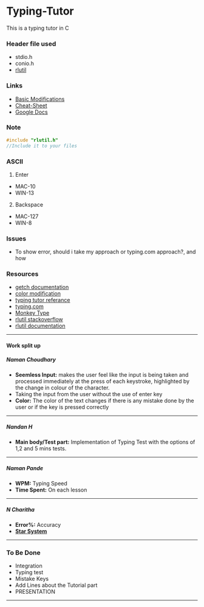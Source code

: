 # Typing-Tutor
This is a typing tutor in C

### Header file used
* stdio.h
* conio.h
* <a href="http://tapiov.net/rlutil/">rlutil</a>
<!-- *  [curses.h](https://e-l.unifi.it/pluginfile.php/805205/mod_resource/content/0/ncurses%20installation%20-%20en.pdf/ "curses.h")-->
### Links
*  [Basic Modifications](https://guides.github.com/features/mastering-markdown/ "Basic Modifications")
*  [Cheat-Sheet](https://github.com/adam-p/markdown-here/wiki/Markdown-Cheatsheet "Cheat-Sheet")
*  [Google Docs](https://docs.google.com/document/d/1LG9QgsERu3FX1MEPU6KNGssyabrC_NUejwgBdaTpONY/edit?usp=sharing)

### Note
```C
#include "rlutil.h"
//Include it to your files
```
### ASCII
1. Enter

* MAC-10
* WIN-13

2. Backspace

* MAC-127
* WIN-8

### Issues
* To show error, should i take my approach or typing.com approach?, and how
### Resources
<!-- *  [curses.h documentation github](https://github.com/D-Programming-Deimos/ncurses)
 *  [curses.h documentation website](https://tldp.org/HOWTO/NCURSES-Programming-HOWTO/scanw.html#GETCHCLASS)-->
*  [getch documentation](https://pubs.opengroup.org/onlinepubs/7908799/xcurses/getch.html)
*  [color modification](https://www.theurbanpenguin.com/4184-2/)
*  [typing tutor referance](https://www.codewithc.com/typing-tutor-project-in-c/#:~:text=This%20is%20a%20simple%20console,the%20function%20of%20each%20command.)
*  [typing.com](typing.com)
*  [Monkey Type](monkeytype.com)
* <a href="https://stackoverflow.com/questions/29574849/how-to-change-text-color-and-console-color-in-codeblocks#30144132">rlutil stackoverflow</a>
* [rlutil documentation](http://tapiov.net/rlutil/docs/HTML/files/rlutil-h.html#rlutil.getkey)
---
#### Work split up
##### Naman Choudhary
* **Seemless Input:**  makes the user feel like the input is being taken and processed immediately at the press of each keystroke, highlighted by the change in colour of the character.
* Taking the input from the user without the use of enter key
* **Color:** The color of the text changes if there is any mistake done by the user or if the key is pressed correctly
---
##### Nandan H
* **Main body/Test part:**  Implementation of Typing Test with the options of 1,2 and 5 mins tests.
---
##### Naman Pande
* **WPM:** Typing Speed
* **Time Spent:** On each lesson 
---
##### N Charitha
* **Error%:** Accuracy
* [**Star System**](www.typing.com)
---
### To Be Done
* Integration
* Typing test 
* Mistake Keys
* Add Lines about the Tutorial part
* PRESENTATION
---
